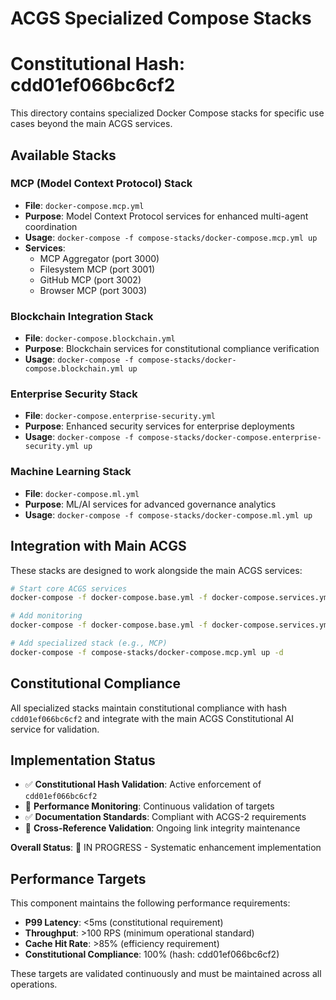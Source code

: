 # ACGS Specialized Compose Stacks
# Constitutional Hash: cdd01ef066bc6cf2

This directory contains specialized Docker Compose stacks for specific use cases beyond the main ACGS services.

## Available Stacks

### MCP (Model Context Protocol) Stack
- **File**: `docker-compose.mcp.yml`
- **Purpose**: Model Context Protocol services for enhanced multi-agent coordination
- **Usage**: `docker-compose -f compose-stacks/docker-compose.mcp.yml up`
- **Services**:
  - MCP Aggregator (port 3000)
  - Filesystem MCP (port 3001)
  - GitHub MCP (port 3002)
  - Browser MCP (port 3003)

### Blockchain Integration Stack
- **File**: `docker-compose.blockchain.yml`
- **Purpose**: Blockchain services for constitutional compliance verification
- **Usage**: `docker-compose -f compose-stacks/docker-compose.blockchain.yml up`

### Enterprise Security Stack
- **File**: `docker-compose.enterprise-security.yml`
- **Purpose**: Enhanced security services for enterprise deployments
- **Usage**: `docker-compose -f compose-stacks/docker-compose.enterprise-security.yml up`

### Machine Learning Stack
- **File**: `docker-compose.ml.yml`
- **Purpose**: ML/AI services for advanced governance analytics
- **Usage**: `docker-compose -f compose-stacks/docker-compose.ml.yml up`

## Integration with Main ACGS

These stacks are designed to work alongside the main ACGS services:

```bash
# Start core ACGS services
docker-compose -f docker-compose.base.yml -f docker-compose.services.yml up -d

# Add monitoring
docker-compose -f docker-compose.base.yml -f docker-compose.services.yml -f docker-compose.monitoring.yml up -d

# Add specialized stack (e.g., MCP)
docker-compose -f compose-stacks/docker-compose.mcp.yml up -d
```

## Constitutional Compliance

All specialized stacks maintain constitutional compliance with hash `cdd01ef066bc6cf2` and integrate with the main ACGS Constitutional AI service for validation.
## Implementation Status

- ✅ **Constitutional Hash Validation**: Active enforcement of `cdd01ef066bc6cf2`
- 🔄 **Performance Monitoring**: Continuous validation of targets
- ✅ **Documentation Standards**: Compliant with ACGS-2 requirements
- 🔄 **Cross-Reference Validation**: Ongoing link integrity maintenance

**Overall Status**: 🔄 IN PROGRESS - Systematic enhancement implementation

## Performance Targets

This component maintains the following performance requirements:

- **P99 Latency**: <5ms (constitutional requirement)
- **Throughput**: >100 RPS (minimum operational standard)
- **Cache Hit Rate**: >85% (efficiency requirement)
- **Constitutional Compliance**: 100% (hash: cdd01ef066bc6cf2)

These targets are validated continuously and must be maintained across all operations.
